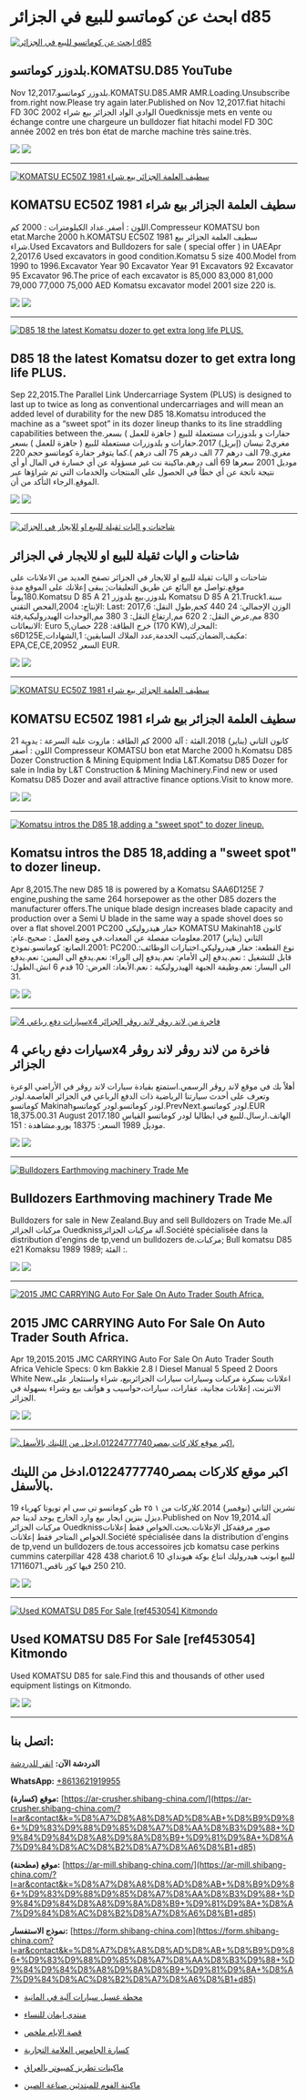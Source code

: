 # ابحث عن كوماتسو للبيع في الجزائر d85

<a href="https://swt.shibang-china.com/?l=ar&img&k=%D8%A7%D8%A8%D8%AD%D8%AB+%D8%B9%D9%86+%D9%83%D9%88%D9%85%D8%A7%D8%AA%D8%B3%D9%88+%D9%84%D9%84%D8%A8%D9%8A%D8%B9+%D9%81%D9%8A+%D8%A7%D9%84%D8%AC%D8%B2%D8%A7%D8%A6%D8%B1+d85" target="_blank">![ابحث عن كوماتسو للبيع في الجزائر d85](http://static.shibang-china.com/all-800x300/1125.jpg)</a>

## بلدوزر كوماتسو.KOMATSU.D85 YouTube
Nov 12,2017.بلدوزر كوماتسو.KOMATSU.D85.AMR AMR.Loading.Unsubscribe from.right now.Please try again later.Published on Nov 12,2017.fiat hitachi FD 30C 2002 الوادي الواد الجزائر بيع شراء Ouedknissje mets en vente ou échange contre une chargeure un bulldozer fiat hitachi model FD 30C année 2002 en trés bon état de marche machine très saine.très.


<a href="https://whatsapp.shibangsoft.com/WhatsApp.php" target="_blank" title="WhatsApp">![](http://static.shibang-china.com/icon/whatsapp.png)</a> <a href="https://swt.shibang-china.com/?l=ar&icon&k=%D8%A7%D8%A8%D8%AD%D8%AB+%D8%B9%D9%86+%D9%83%D9%88%D9%85%D8%A7%D8%AA%D8%B3%D9%88+%D9%84%D9%84%D8%A8%D9%8A%D8%B9+%D9%81%D9%8A+%D8%A7%D9%84%D8%AC%D8%B2%D8%A7%D8%A6%D8%B1+d85" target="_blank">![](http://static.shibang-china.com/icon/chat-ar.png)</a>

---

<a href="https://swt.shibang-china.com/?l=ar&img&k=%D8%A7%D8%A8%D8%AD%D8%AB+%D8%B9%D9%86+%D9%83%D9%88%D9%85%D8%A7%D8%AA%D8%B3%D9%88+%D9%84%D9%84%D8%A8%D9%8A%D8%B9+%D9%81%D9%8A+%D8%A7%D9%84%D8%AC%D8%B2%D8%A7%D8%A6%D8%B1+d85" target="_blank">![KOMATSU EC50Z 1981 سطيف العلمة الجزائر بيع شراء](http://static.shibang-china.com/all-800x300/1127.jpg)</a>

## KOMATSU EC50Z 1981 سطيف العلمة الجزائر بيع شراء
اللون : أصفر.عداد الكيلومترات : 2000 كم.Compresseur KOMATSU bon etat.Marche 2000 h.KOMATSU EC50Z 1981 سطيف العلمة الجزائر بيع شراء.Used Excavators and Bulldozers for sale ( special offer ) in UAEApr 2,2017.6 Used excavators in good condition.Komatsu 5 size 400.Model from 1990 to 1996.Excavator Year 90 Excavator Year 91 Excavators 92 Excavator 95 Excavator 96.The price of each excavator is 85,000 83,000 81,000 79,000 77,000 75,000 AED Komatsu excavator model 2001 size 220 is.


<a href="https://whatsapp.shibangsoft.com/WhatsApp.php" target="_blank" title="WhatsApp">![](http://static.shibang-china.com/icon/whatsapp.png)</a> <a href="https://swt.shibang-china.com/?l=ar&icon&k=%D8%A7%D8%A8%D8%AD%D8%AB+%D8%B9%D9%86+%D9%83%D9%88%D9%85%D8%A7%D8%AA%D8%B3%D9%88+%D9%84%D9%84%D8%A8%D9%8A%D8%B9+%D9%81%D9%8A+%D8%A7%D9%84%D8%AC%D8%B2%D8%A7%D8%A6%D8%B1+d85" target="_blank">![](http://static.shibang-china.com/icon/chat-ar.png)</a>

---

<a href="https://swt.shibang-china.com/?l=ar&img&k=%D8%A7%D8%A8%D8%AD%D8%AB+%D8%B9%D9%86+%D9%83%D9%88%D9%85%D8%A7%D8%AA%D8%B3%D9%88+%D9%84%D9%84%D8%A8%D9%8A%D8%B9+%D9%81%D9%8A+%D8%A7%D9%84%D8%AC%D8%B2%D8%A7%D8%A6%D8%B1+d85" target="_blank">![D85 18 the latest Komatsu dozer to get extra long life PLUS.](http://static.shibang-china.com/all-800x300/651.jpg)</a>

## D85 18 the latest Komatsu dozer to get extra long life PLUS.
Sep 22,2015.The Parallel Link Undercarriage System (PLUS) is designed to last up to twice as long as conventional undercarriages and will mean an added level of durability for the new D85 18.Komatsu introduced the machine as a “sweet spot” in its dozer lineup thanks to its line straddling capabilities between the.حفارات و بلدوزرات مستعملة للبيع ( جاهزة للعمل ) بسعر مغري2 نيسان (إبريل) 2017.حفارات و بلدوزرات مستعملة للبيع ( جاهزة للعمل ) بسعر مغري.79 الف درهم 77 الف درهم 75 الف درهم ).كما يتوفر حفارة كوماتسو حجم 220 موديل 2001 سعرها 69 ألف درهم.ماكينة نت غير مسؤولة عن أي خسارة في المال أو أي نتيجة ناتجة عن أي خطأ في الحصول على المنتجات والخدمات التي تم شراؤها عبر الموقع.الرجاء التأكد من أن.


<a href="https://whatsapp.shibangsoft.com/WhatsApp.php" target="_blank" title="WhatsApp">![](http://static.shibang-china.com/icon/whatsapp.png)</a> <a href="https://swt.shibang-china.com/?l=ar&icon&k=%D8%A7%D8%A8%D8%AD%D8%AB+%D8%B9%D9%86+%D9%83%D9%88%D9%85%D8%A7%D8%AA%D8%B3%D9%88+%D9%84%D9%84%D8%A8%D9%8A%D8%B9+%D9%81%D9%8A+%D8%A7%D9%84%D8%AC%D8%B2%D8%A7%D8%A6%D8%B1+d85" target="_blank">![](http://static.shibang-china.com/icon/chat-ar.png)</a>

---

<a href="https://swt.shibang-china.com/?l=ar&img&k=%D8%A7%D8%A8%D8%AD%D8%AB+%D8%B9%D9%86+%D9%83%D9%88%D9%85%D8%A7%D8%AA%D8%B3%D9%88+%D9%84%D9%84%D8%A8%D9%8A%D8%B9+%D9%81%D9%8A+%D8%A7%D9%84%D8%AC%D8%B2%D8%A7%D8%A6%D8%B1+d85" target="_blank">![شاحنات و اليات ثقيلة للبيع او للايجار في الجزائر](http://static.shibang-china.com/all-800x300/848.jpg)</a>

## شاحنات و اليات ثقيلة للبيع او للايجار في الجزائر
شاحنات و اليات ثقيلة للبيع او للايجار في الجزائر تصفح العديد من الاعلانات على موقع.تواصل مع البائع عن طريق التعليقات; يبقى إعلانك على الموقع مدة 180يوماً.Komatsu D 85 A 21 بلدوزر.بيع بلدوزر Komatsu D 85 A 21.Truck1.سنة الإنتاج: 2004,الفحص التقني: Last: 2017,الوزن الإجمالي: 24 440 كجم,طول النقل: 6 830 مم,عرض النقل: 2 620 مم,ارتفاع النقل: 3 380 مم,الوحدات الهيدروليكية,فئة الانبعاثات: Euro 5,خرج الطاقة: 228 حصان (170 KW),المحرك: s6D125E,مكيف,الضمان,كتيب الخدمة,عدد الملاك السابقين: 1,الشهادات: EPA,CE,CE,السعر 20952 EUR.


<a href="https://whatsapp.shibangsoft.com/WhatsApp.php" target="_blank" title="WhatsApp">![](http://static.shibang-china.com/icon/whatsapp.png)</a> <a href="https://swt.shibang-china.com/?l=ar&icon&k=%D8%A7%D8%A8%D8%AD%D8%AB+%D8%B9%D9%86+%D9%83%D9%88%D9%85%D8%A7%D8%AA%D8%B3%D9%88+%D9%84%D9%84%D8%A8%D9%8A%D8%B9+%D9%81%D9%8A+%D8%A7%D9%84%D8%AC%D8%B2%D8%A7%D8%A6%D8%B1+d85" target="_blank">![](http://static.shibang-china.com/icon/chat-ar.png)</a>

---

<a href="https://swt.shibang-china.com/?l=ar&img&k=%D8%A7%D8%A8%D8%AD%D8%AB+%D8%B9%D9%86+%D9%83%D9%88%D9%85%D8%A7%D8%AA%D8%B3%D9%88+%D9%84%D9%84%D8%A8%D9%8A%D8%B9+%D9%81%D9%8A+%D8%A7%D9%84%D8%AC%D8%B2%D8%A7%D8%A6%D8%B1+d85" target="_blank">![KOMATSU EC50Z 1981 سطيف العلمة الجزائر بيع شراء](http://static.shibang-china.com/all-800x300/1400.jpg)</a>

## KOMATSU EC50Z 1981 سطيف العلمة الجزائر بيع شراء
21 كانون الثاني (يناير) 2018.الفئة : آلة 2000 كم الطاقة : مازوت علبة السرعة : يدوية اللون : أصفر Compresseur KOMATSU bon etat Marche 2000 h.Komatsu D85 Dozer Construction &amp; Mining Equipment India L&amp;T.Komatsu D85 Dozer for sale in India by L&amp;T Construction &amp; Mining Machinery.Find new or used Komatsu D85 Dozer and avail attractive finance options.Visit to know more.


<a href="https://whatsapp.shibangsoft.com/WhatsApp.php" target="_blank" title="WhatsApp">![](http://static.shibang-china.com/icon/whatsapp.png)</a> <a href="https://swt.shibang-china.com/?l=ar&icon&k=%D8%A7%D8%A8%D8%AD%D8%AB+%D8%B9%D9%86+%D9%83%D9%88%D9%85%D8%A7%D8%AA%D8%B3%D9%88+%D9%84%D9%84%D8%A8%D9%8A%D8%B9+%D9%81%D9%8A+%D8%A7%D9%84%D8%AC%D8%B2%D8%A7%D8%A6%D8%B1+d85" target="_blank">![](http://static.shibang-china.com/icon/chat-ar.png)</a>

---

<a href="https://swt.shibang-china.com/?l=ar&img&k=%D8%A7%D8%A8%D8%AD%D8%AB+%D8%B9%D9%86+%D9%83%D9%88%D9%85%D8%A7%D8%AA%D8%B3%D9%88+%D9%84%D9%84%D8%A8%D9%8A%D8%B9+%D9%81%D9%8A+%D8%A7%D9%84%D8%AC%D8%B2%D8%A7%D8%A6%D8%B1+d85" target="_blank">![Komatsu intros the D85 18,adding a &quot;sweet spot&quot; to dozer lineup.](http://static.shibang-china.com/all-800x300/604.jpg)</a>

## Komatsu intros the D85 18,adding a &quot;sweet spot&quot; to dozer lineup.
Apr 8,2015.The new D85 18 is powered by a Komatsu SAA6D125E 7 engine,pushing the same 264 horsepower as the other D85 dozers the manufacturer offers.The unique blade design increases blade capacity and production over a Semi U blade in the same way a spade shovel does so over a flat shovel.2001 PC200 حفار هيدروليكي KOMATSU Makinah18 كانون الثاني (يناير) 2017.معلومات مفصلة عن المعدات.في وضع العمل : صحيح.عام: 2001.الصانع: كوماتسو.نموذج: PC200.نوع القطعة: حفار هيدروليكي.اختبارات الوظائف: قابل للتشغيل : نعم.يدفع إلى الأمام: نعم.يدفع إلى الوراء: نعم.يدفع الى اليمين: نعم.يدفع الى اليسار: نعم.وظيفة الجبهة الهيدروليكية : نعم.الأبعاد: العرض: 10 قدم 6 انش.الطول: 31.


<a href="https://whatsapp.shibangsoft.com/WhatsApp.php" target="_blank" title="WhatsApp">![](http://static.shibang-china.com/icon/whatsapp.png)</a> <a href="https://swt.shibang-china.com/?l=ar&icon&k=%D8%A7%D8%A8%D8%AD%D8%AB+%D8%B9%D9%86+%D9%83%D9%88%D9%85%D8%A7%D8%AA%D8%B3%D9%88+%D9%84%D9%84%D8%A8%D9%8A%D8%B9+%D9%81%D9%8A+%D8%A7%D9%84%D8%AC%D8%B2%D8%A7%D8%A6%D8%B1+d85" target="_blank">![](http://static.shibang-china.com/icon/chat-ar.png)</a>

---

<a href="https://swt.shibang-china.com/?l=ar&img&k=%D8%A7%D8%A8%D8%AD%D8%AB+%D8%B9%D9%86+%D9%83%D9%88%D9%85%D8%A7%D8%AA%D8%B3%D9%88+%D9%84%D9%84%D8%A8%D9%8A%D8%B9+%D9%81%D9%8A+%D8%A7%D9%84%D8%AC%D8%B2%D8%A7%D8%A6%D8%B1+d85" target="_blank">![سيارات دفع رباعي 4x4 فاخرة من لاند روڤر لاند روڤر الجزائر](http://static.shibang-china.com/all-800x300/300.jpg)</a>

## سيارات دفع رباعي 4x4 فاخرة من لاند روڤر لاند روڤر الجزائر
أهلاً بك في موقع لاند روڤر الرسمي.استمتع بقيادة سيارات لاند روڤر في الأراضي الوعرة وتعرف على أحدث سيارتنا الرياضية ذات الدفع الرباعي في الجزائر العاصمة.لودر كوماتسو Makinahلودر كوماتسو.لودر كوماتسو.PrevNext.لودر كوماتسو.EUR 18,375.00.31 August 2017.الهاتف.ارسال.للبيع في ايطاليا لودر كوماتسو القياس 180 موديل 1989 السعر: 18375 يورو.مشاهدة : 151.


<a href="https://whatsapp.shibangsoft.com/WhatsApp.php" target="_blank" title="WhatsApp">![](http://static.shibang-china.com/icon/whatsapp.png)</a> <a href="https://swt.shibang-china.com/?l=ar&icon&k=%D8%A7%D8%A8%D8%AD%D8%AB+%D8%B9%D9%86+%D9%83%D9%88%D9%85%D8%A7%D8%AA%D8%B3%D9%88+%D9%84%D9%84%D8%A8%D9%8A%D8%B9+%D9%81%D9%8A+%D8%A7%D9%84%D8%AC%D8%B2%D8%A7%D8%A6%D8%B1+d85" target="_blank">![](http://static.shibang-china.com/icon/chat-ar.png)</a>

---

<a href="https://swt.shibang-china.com/?l=ar&img&k=%D8%A7%D8%A8%D8%AD%D8%AB+%D8%B9%D9%86+%D9%83%D9%88%D9%85%D8%A7%D8%AA%D8%B3%D9%88+%D9%84%D9%84%D8%A8%D9%8A%D8%B9+%D9%81%D9%8A+%D8%A7%D9%84%D8%AC%D8%B2%D8%A7%D8%A6%D8%B1+d85" target="_blank">![Bulldozers Earthmoving machinery Trade Me](http://static.shibang-china.com/all-800x300/768.jpg)</a>

## Bulldozers Earthmoving machinery Trade Me
Bulldozers for sale in New Zealand.Buy and sell Bulldozers on Trade Me.آلة مركبات الجزائر Ouedknissآلة مركبات الجزائر.Société spécialisée dans la distribution d&#39;engins de tp,vend un bulldozers de.مركبات; Bull komatsu D85 e21 Komaksu 1989 1989; الفئة :.


<a href="https://whatsapp.shibangsoft.com/WhatsApp.php" target="_blank" title="WhatsApp">![](http://static.shibang-china.com/icon/whatsapp.png)</a> <a href="https://swt.shibang-china.com/?l=ar&icon&k=%D8%A7%D8%A8%D8%AD%D8%AB+%D8%B9%D9%86+%D9%83%D9%88%D9%85%D8%A7%D8%AA%D8%B3%D9%88+%D9%84%D9%84%D8%A8%D9%8A%D8%B9+%D9%81%D9%8A+%D8%A7%D9%84%D8%AC%D8%B2%D8%A7%D8%A6%D8%B1+d85" target="_blank">![](http://static.shibang-china.com/icon/chat-ar.png)</a>

---

<a href="https://swt.shibang-china.com/?l=ar&img&k=%D8%A7%D8%A8%D8%AD%D8%AB+%D8%B9%D9%86+%D9%83%D9%88%D9%85%D8%A7%D8%AA%D8%B3%D9%88+%D9%84%D9%84%D8%A8%D9%8A%D8%B9+%D9%81%D9%8A+%D8%A7%D9%84%D8%AC%D8%B2%D8%A7%D8%A6%D8%B1+d85" target="_blank">![2015 JMC CARRYING Auto For Sale On Auto Trader South Africa.](http://static.shibang-china.com/all-800x300/1092.jpg)</a>

## 2015 JMC CARRYING Auto For Sale On Auto Trader South Africa.
Apr 19,2015.2015 JMC CARRYING Auto For Sale On Auto Trader South Africa Vehicle Specs: 0 km Bakkie 2.8 l Diesel Manual 5 Speed 2 Doors White New.اعلانات بسكرة مركبات وسيارات سيارات الجزائربيع، شراء واستئجار على الانترنت، إعلانات مجانية، عقارات، سيارات،حواسيب و هواتف بيع وشراء بسهولة في الجزائر.


<a href="https://whatsapp.shibangsoft.com/WhatsApp.php" target="_blank" title="WhatsApp">![](http://static.shibang-china.com/icon/whatsapp.png)</a> <a href="https://swt.shibang-china.com/?l=ar&icon&k=%D8%A7%D8%A8%D8%AD%D8%AB+%D8%B9%D9%86+%D9%83%D9%88%D9%85%D8%A7%D8%AA%D8%B3%D9%88+%D9%84%D9%84%D8%A8%D9%8A%D8%B9+%D9%81%D9%8A+%D8%A7%D9%84%D8%AC%D8%B2%D8%A7%D8%A6%D8%B1+d85" target="_blank">![](http://static.shibang-china.com/icon/chat-ar.png)</a>

---

<a href="https://swt.shibang-china.com/?l=ar&img&k=%D8%A7%D8%A8%D8%AD%D8%AB+%D8%B9%D9%86+%D9%83%D9%88%D9%85%D8%A7%D8%AA%D8%B3%D9%88+%D9%84%D9%84%D8%A8%D9%8A%D8%B9+%D9%81%D9%8A+%D8%A7%D9%84%D8%AC%D8%B2%D8%A7%D8%A6%D8%B1+d85" target="_blank">![اكبر موقع كلاركات بمصر01224777740،ادخل من اللينك بالأسفل.](http://static.shibang-china.com/all-800x300/295.jpg)</a>

## اكبر موقع كلاركات بمصر01224777740،ادخل من اللينك بالأسفل.
19 تشرين الثاني (نوفمبر) 2014.كلاركات من ١ ٢٥ طن كوماتسو تى سى ام تويوتا كهرباء ديزل بنزين ايجار بيع وارد الخارج يوجد لدينا جم.Published on Nov 19,2014.آلة مركبات الجزائر Ouedknissصور مرفقةكل الإعلانات.بحث.الخواص فقط إعلانات الخواص المتاجر فقط إعلانات.Société spécialisée dans la distribution d&#39;engins de tp,vend un bulldozers de.tous accessoires jcb komatsu case perkins cummins caterpillar 428 438 chariot.6 10 للبيع ابونب هيدروليك انتاع بوكة هيونداي 210 250 فيها كور ناقص.17116071.


<a href="https://whatsapp.shibangsoft.com/WhatsApp.php" target="_blank" title="WhatsApp">![](http://static.shibang-china.com/icon/whatsapp.png)</a> <a href="https://swt.shibang-china.com/?l=ar&icon&k=%D8%A7%D8%A8%D8%AD%D8%AB+%D8%B9%D9%86+%D9%83%D9%88%D9%85%D8%A7%D8%AA%D8%B3%D9%88+%D9%84%D9%84%D8%A8%D9%8A%D8%B9+%D9%81%D9%8A+%D8%A7%D9%84%D8%AC%D8%B2%D8%A7%D8%A6%D8%B1+d85" target="_blank">![](http://static.shibang-china.com/icon/chat-ar.png)</a>

---

<a href="https://swt.shibang-china.com/?l=ar&img&k=%D8%A7%D8%A8%D8%AD%D8%AB+%D8%B9%D9%86+%D9%83%D9%88%D9%85%D8%A7%D8%AA%D8%B3%D9%88+%D9%84%D9%84%D8%A8%D9%8A%D8%B9+%D9%81%D9%8A+%D8%A7%D9%84%D8%AC%D8%B2%D8%A7%D8%A6%D8%B1+d85" target="_blank">![Used KOMATSU D85 For Sale [ref453054] Kitmondo](http://static.shibang-china.com/all-800x300/1231.jpg)</a>

## Used KOMATSU D85 For Sale [ref453054] Kitmondo
Used KOMATSU D85 for sale.Find this and thousands of other used equipment listings on Kitmondo.

<a href="https://whatsapp.shibangsoft.com/WhatsApp.php" target="_blank" title="WhatsApp">![](http://static.shibang-china.com/icon/whatsapp.png)</a> <a href="https://swt.shibang-china.com/?l=ar&icon&k=%D8%A7%D8%A8%D8%AD%D8%AB+%D8%B9%D9%86+%D9%83%D9%88%D9%85%D8%A7%D8%AA%D8%B3%D9%88+%D9%84%D9%84%D8%A8%D9%8A%D8%B9+%D9%81%D9%8A+%D8%A7%D9%84%D8%AC%D8%B2%D8%A7%D8%A6%D8%B1+d85" target="_blank">![](http://static.shibang-china.com/icon/chat-ar.png)</a>

---
## اتصل بنا:

**الدردشة الآن:** [انقر للدردشة](https://swt.shibang-china.com?l=ar&contact&k=%D8%A7%D8%A8%D8%AD%D8%AB+%D8%B9%D9%86+%D9%83%D9%88%D9%85%D8%A7%D8%AA%D8%B3%D9%88+%D9%84%D9%84%D8%A8%D9%8A%D8%B9+%D9%81%D9%8A+%D8%A7%D9%84%D8%AC%D8%B2%D8%A7%D8%A6%D8%B1+d85)

**WhatsApp:**  [+8613621919955](https://whatsapp.shibangsoft.com/WhatsApp.php)

**موقع (كسارة):** [https://ar-crusher.shibang-china.com/](https://ar-crusher.shibang-china.com/?l=ar&contact&k=%D8%A7%D8%A8%D8%AD%D8%AB+%D8%B9%D9%86+%D9%83%D9%88%D9%85%D8%A7%D8%AA%D8%B3%D9%88+%D9%84%D9%84%D8%A8%D9%8A%D8%B9+%D9%81%D9%8A+%D8%A7%D9%84%D8%AC%D8%B2%D8%A7%D8%A6%D8%B1+d85)

**موقع (مطحنة):** [https://ar-mill.shibang-china.com/](https://ar-mill.shibang-china.com/?l=ar&contact&k=%D8%A7%D8%A8%D8%AD%D8%AB+%D8%B9%D9%86+%D9%83%D9%88%D9%85%D8%A7%D8%AA%D8%B3%D9%88+%D9%84%D9%84%D8%A8%D9%8A%D8%B9+%D9%81%D9%8A+%D8%A7%D9%84%D8%AC%D8%B2%D8%A7%D8%A6%D8%B1+d85)

**نموذج الاستفسار:** [https://form.shibang-china.com](https://form.shibang-china.com?l=ar&contact&k=%D8%A7%D8%A8%D8%AD%D8%AB+%D8%B9%D9%86+%D9%83%D9%88%D9%85%D8%A7%D8%AA%D8%B3%D9%88+%D9%84%D9%84%D8%A8%D9%8A%D8%B9+%D9%81%D9%8A+%D8%A7%D9%84%D8%AC%D8%B2%D8%A7%D8%A6%D8%B1+d85)

* [محطة غسيل سيارات آلية في المانية](../18/%D9%85%D8%AD%D8%B7%D8%A9%20%D8%BA%D8%B3%D9%8A%D9%84%20%D8%B3%D9%8A%D8%A7%D8%B1%D8%A7%D8%AA%20%D8%A2%D9%84%D9%8A%D8%A9%20%D9%81%D9%8A%20%D8%A7%D9%84%D9%85%D8%A7%D9%86%D9%8A%D8%A9.md)

* [منتدى ايمان للنساء](../17/%D9%85%D9%86%D8%AA%D8%AF%D9%89%20%D8%A7%D9%8A%D9%85%D8%A7%D9%86%20%D9%84%D9%84%D9%86%D8%B3%D8%A7%D8%A1.md)

* [قصة الايام ملخص](../18/%D9%82%D8%B5%D8%A9%20%D8%A7%D9%84%D8%A7%D9%8A%D8%A7%D9%85%20%D9%85%D9%84%D8%AE%D8%B5.md)

* [كسارة الجاموس العلامة التجارية](../19/%D9%83%D8%B3%D8%A7%D8%B1%D8%A9%20%D8%A7%D9%84%D8%AC%D8%A7%D9%85%D9%88%D8%B3%20%D8%A7%D9%84%D8%B9%D9%84%D8%A7%D9%85%D8%A9%20%D8%A7%D9%84%D8%AA%D8%AC%D8%A7%D8%B1%D9%8A%D8%A9.md)

* [ماكينات تطريز كمبيوتر بالعراق](../17/%D9%85%D8%A7%D9%83%D9%8A%D9%86%D8%A7%D8%AA%20%D8%AA%D8%B7%D8%B1%D9%8A%D8%B2%20%D9%83%D9%85%D8%A8%D9%8A%D9%88%D8%AA%D8%B1%20%D8%A8%D8%A7%D9%84%D8%B9%D8%B1%D8%A7%D9%82.md)

* [ماكينة الفوم للمبتدئين صناعة الصين](../19/%D9%85%D8%A7%D9%83%D9%8A%D9%86%D8%A9%20%D8%A7%D9%84%D9%81%D9%88%D9%85%20%D9%84%D9%84%D9%85%D8%A8%D8%AA%D8%AF%D8%A6%D9%8A%D9%86%20%D8%B5%D9%86%D8%A7%D8%B9%D8%A9%20%D8%A7%D9%84%D8%B5%D9%8A%D9%86.md)
